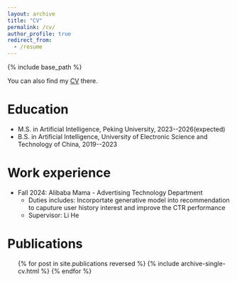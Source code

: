 ```yaml
---
layout: archive
title: "CV"
permalink: /cv/
author_profile: true
redirect_from:
  - /resume
---
```


{% include base_path %}

<div class="wordwrap">You can also find my <a href="http://academicpages.github.io/files/CV.pdf">CV</a> there.</div>

Education
======
<!-- * Ph.D in Version Control Theory, GitHub University, 2018 (expected) -->
* M.S. in Artificial Intelligence, Peking University, 2023--2026(expected)
* B.S. in Artificial Intelligence, University of Electronic Science and Technology of China, 2019--2023

Work experience
======
* Fall 2024: Alibaba Mama - Advertising Technology Department
  <!-- * GitHub University -->
  * Duties includes: Incorportate generative model into recommendation to caputure user history interest and improve the CTR performance
  * Supervisor: Li He

<!-- * Spring 2024: Academic Pages Collaborator
  * GitHub University
  * Duties includes: Updates and improvements to template
  * Supervisor: The Users

* Fall 2015: Research Assistant
  * GitHub University
  * Duties included: Merging pull requests
  * Supervisor: Professor Hub

* Summer 2015: Research Assistant
  * GitHub University
  * Duties included: Tagging issues
  * Supervisor: Professor Git -->
  
<!-- Skills
======
* Skill 1
* Skill 2
  * Sub-skill 2.1
  * Sub-skill 2.2
  * Sub-skill 2.3
* Skill 3 -->

Publications
======
  <ul>{% for post in site.publications reversed %}
    {% include archive-single-cv.html %}
  {% endfor %}</ul>
  
<!-- Talks
======
  <ul>{% for post in site.talks reversed %}
    {% include archive-single-talk-cv.html  %}
  {% endfor %}</ul>
  
Teaching
======
  <ul>{% for post in site.teaching reversed %}
    {% include archive-single-cv.html %}
  {% endfor %}</ul>
  
Service and leadership
======
* Currently signed in to 43 different slack teams -->
